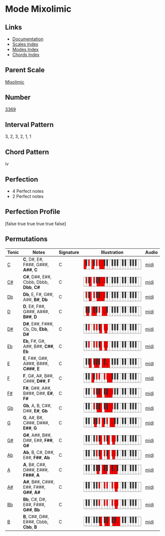 # Mode Mixolimic

## Links

- [Documentation](index.md)
- [Scales Index](Scales.md)
- [Modes Index](Modes.md)
- [Chords Index](Chords.md)

## Parent Scale

[Mixolimic](ScaleMixolimic.md)

## Number

[3369](https://ianring.com/musictheory/scales/3369)

## Interval Pattern

3, 2, 3, 2, 1, 1

## Chord Pattern

iv

## Perfection

- 4 Perfect notes
- 2 Perfect notes

## Perfection Profile

[false true true true true false]

## Permutations

| Tonic | Notes | Signature | Illustration | Audio |
|-------|-------|-----------|--------------|-------|
| [C](ModeCNaturalMixolimic.md) | **C**, D#, E#, F###, G###, **A##**, **C** | C | ![CNaturalMixolimic](ModeCNaturalMixolimic.png) | [midi](https://github.com/edipermadi/music/blob/main/docs/ModeCNaturalMixolimic.mid?raw=true) |
| [C#](ModeCSharpMixolimic.md) | **C#**, D##, E##, Cbbb, Dbbb, **Dbb**, **C#** | C | ![CSharpMixolimic](ModeCSharpMixolimic.png) | [midi](https://github.com/edipermadi/music/blob/main/docs/ModeCSharpMixolimic.mid?raw=true) |
| [Db](ModeDFlatMixolimic.md) | **Db**, E, F#, G##, A##, **B#**, **Db** | C | ![DFlatMixolimic](ModeDFlatMixolimic.png) | [midi](https://github.com/edipermadi/music/blob/main/docs/ModeDFlatMixolimic.mid?raw=true) |
| [D](ModeDNaturalMixolimic.md) | **D**, E#, F##, G###, A###, **B##**, **D** | C | ![DNaturalMixolimic](ModeDNaturalMixolimic.png) | [midi](https://github.com/edipermadi/music/blob/main/docs/ModeDNaturalMixolimic.mid?raw=true) |
| [D#](ModeDSharpMixolimic.md) | **D#**, E##, F###, Cb, Db, **Ebb**, **D#** | C | ![DSharpMixolimic](ModeDSharpMixolimic.png) | [midi](https://github.com/edipermadi/music/blob/main/docs/ModeDSharpMixolimic.mid?raw=true) |
| [Eb](ModeEFlatMixolimic.md) | **Eb**, F#, G#, A##, B##, **C##**, **Eb** | C | ![EFlatMixolimic](ModeEFlatMixolimic.png) | [midi](https://github.com/edipermadi/music/blob/main/docs/ModeEFlatMixolimic.mid?raw=true) |
| [E](ModeENaturalMixolimic.md) | **E**, F##, G##, A###, B###, **C###**, **E** | C | ![ENaturalMixolimic](ModeENaturalMixolimic.png) | [midi](https://github.com/edipermadi/music/blob/main/docs/ModeENaturalMixolimic.mid?raw=true) |
| [F](ModeFNaturalMixolimic.md) | **F**, G#, A#, B##, C###, **D##**, **F** | C | ![FNaturalMixolimic](ModeFNaturalMixolimic.png) | [midi](https://github.com/edipermadi/music/blob/main/docs/ModeFNaturalMixolimic.mid?raw=true) |
| [F#](ModeFSharpMixolimic.md) | **F#**, G##, A##, B###, D##, **E#**, **F#** | C | ![FSharpMixolimic](ModeFSharpMixolimic.png) | [midi](https://github.com/edipermadi/music/blob/main/docs/ModeFSharpMixolimic.mid?raw=true) |
| [Gb](ModeGFlatMixolimic.md) | **Gb**, A, B, C##, D##, **E#**, **Gb** | C | ![GFlatMixolimic](ModeGFlatMixolimic.png) | [midi](https://github.com/edipermadi/music/blob/main/docs/ModeGFlatMixolimic.mid?raw=true) |
| [G](ModeGNaturalMixolimic.md) | **G**, A#, B#, C###, D###, **E##**, **G** | C | ![GNaturalMixolimic](ModeGNaturalMixolimic.png) | [midi](https://github.com/edipermadi/music/blob/main/docs/ModeGNaturalMixolimic.mid?raw=true) |
| [G#](ModeGSharpMixolimic.md) | **G#**, A##, B##, D##, E##, **F##**, **G#** | C | ![GSharpMixolimic](ModeGSharpMixolimic.png) | [midi](https://github.com/edipermadi/music/blob/main/docs/ModeGSharpMixolimic.mid?raw=true) |
| [Ab](ModeAFlatMixolimic.md) | **Ab**, B, C#, D##, E##, **F##**, **Ab** | C | ![AFlatMixolimic](ModeAFlatMixolimic.png) | [midi](https://github.com/edipermadi/music/blob/main/docs/ModeAFlatMixolimic.mid?raw=true) |
| [A](ModeANaturalMixolimic.md) | **A**, B#, C##, D###, E###, **F###**, **A** | C | ![ANaturalMixolimic](ModeANaturalMixolimic.png) | [midi](https://github.com/edipermadi/music/blob/main/docs/ModeANaturalMixolimic.mid?raw=true) |
| [A#](ModeASharpMixolimic.md) | **A#**, B##, C###, E##, F###, **G##**, **A#** | C | ![ASharpMixolimic](ModeASharpMixolimic.png) | [midi](https://github.com/edipermadi/music/blob/main/docs/ModeASharpMixolimic.mid?raw=true) |
| [Bb](ModeBFlatMixolimic.md) | **Bb**, C#, D#, E##, F###, **G##**, **Bb** | C | ![BFlatMixolimic](ModeBFlatMixolimic.png) | [midi](https://github.com/edipermadi/music/blob/main/docs/ModeBFlatMixolimic.mid?raw=true) |
| [B](ModeBNaturalMixolimic.md) | **B**, C##, D##, E###, Cbbb, **Cbb**, **B** | C | ![BNaturalMixolimic](ModeBNaturalMixolimic.png) | [midi](https://github.com/edipermadi/music/blob/main/docs/ModeBNaturalMixolimic.mid?raw=true) |
